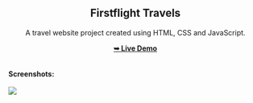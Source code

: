 <h2 align="center">Firstflight Travels</h2>
<div align="center">
<p>A travel website project created using HTML, CSS and JavaScript.</p>
<a href="https://Vikramdas1231.github.io/firstflight-travels/" target="_blank"><strong>➥ Live Demo</strong></a>
</div> <br/><br/>
<b>Screenshots:</b> <br/><br/>
<img src="https://github.com/Vikramdas123/firstflight-travels/blob/main/readme%20images/readme-image.jpg"></img>

